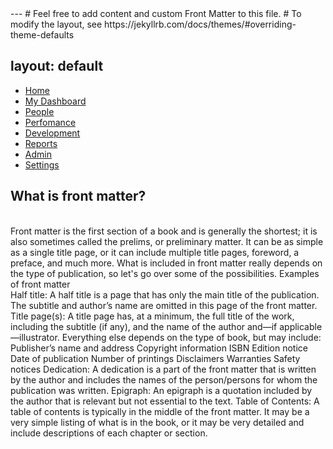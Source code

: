 <link rel="stylesheet" href="main.css" type="text/css"></link>
---
# Feel free to add content and custom Front Matter to this file.
# To modify the layout, see https://jekyllrb.com/docs/themes/#overriding-theme-defaults

layout: default
---
<!-- <!DOCTYPE html> -->
<html lang="en">
<head>
    <meta charset="UTF-8">
    <meta http-equiv="X-UA-Compatible" content="IE=edge">
    <meta name="viewport" content="width=device-width, initial-scale=1.0">
    <title>Document</title>
    <style>
    </style>
</head>
<body>
    <div class="wrapper">
       <div class="section">
            <div class="top_navbar">
                <div class="hamburger">
                    <a href="#">
                        <i class="fas fa-bars"></i>
                    </a>
                </div>
            </div>
        </div>
        <div class="sidebar">
           <!--profile image & text-->
            <ul>
                <li>
                    <a href="#" class="active">
                        <span class="icon"><i class="fas fa-home"></i></span>
                        <span class="item">Home</span>
                    </a>
                </li>
                <li>
                    <a href="https://chizobaonorh.github.io/labs-prototypes/seeds/cloud-function/">
                        <span class="icon"><i class="fas fa-desktop"></i></span>
                        <span class="item">My Dashboard</span>
                    </a>
                </li>
                <li>
                    <a href="#">
                        <span class="icon"><i class="fas fa-user-friends"></i></span>
                        <span class="item">People</span>
                    </a>
                </li>
                <li>
                    <a href="#">
                        <span class="icon"><i class="fas fa-tachometer-alt"></i></span>
                        <span class="item">Perfomance</span>
                    </a>
                </li>
                <li>
                    <a href="#">
                        <span class="icon"><i class="fas fa-database"></i></span>
                        <span class="item">Development</span>
                    </a>
                </li>
                <li>
                    <a href="#">
                        <span class="icon"><i class="fas fa-chart-line"></i></span>
                        <span class="item">Reports</span>
                    </a>
                </li>
                <li>
                    <a href="#">
                        <span class="icon"><i class="fas fa-user-shield"></i></span>
                        <span class="item">Admin</span>
                    </a>
                </li>
                <li>
                    <a href="#">
                        <span class="icon"><i class="fas fa-cog"></i></span>
                        <span class="item">Settings</span>
                    </a>
                </li>
            </ul>
        </div>
        <p>
            <h2>What is front matter?</h2><br>
            Front matter is the first section of a book and is generally the shortest; it is also sometimes called the prelims, or preliminary matter. It can be as simple as a single title page, or it can include multiple title pages, foreword, a preface, and much more. What is included in front matter really depends on the type of publication, so let's go over some of the possibilities.
            Examples of front matter <br>
            Half title: A half title is a page that has only the main title of the publication. The subtitle and author’s name are omitted in this page of the front matter.<br>
            Title page(s): A title page has, at a minimum, the full title of the work, including the subtitle (if any), and the name of the author and—if applicable—illustrator. Everything else depends on the type of book, but may include:<br>
            Publisher’s name and address
            Copyright information
            ISBN
            Edition notice
            Date of publication
            Number of printings
            Disclaimers
            Warranties
            Safety notices
            Dedication: A dedication is a part of the front matter that is written by the author and includes the names of the person/persons for whom the publication was written.
            Epigraph: An epigraph is a quotation included by the author that is relevant but not essential to the text.
            Table of Contents: A table of contents is typically in the middle of the front matter. It may be a very simple listing of what is in the book, or it may be very detailed and include descriptions of each chapter or section.
        </p>
    </div>
  <script>
         var hamburger = document.querySelector(".hamburger");
    hamburger.addEventListener("click", function(){
        document.querySelector("body").classList.toggle("active");
    })
  </script>
</body>
</html>